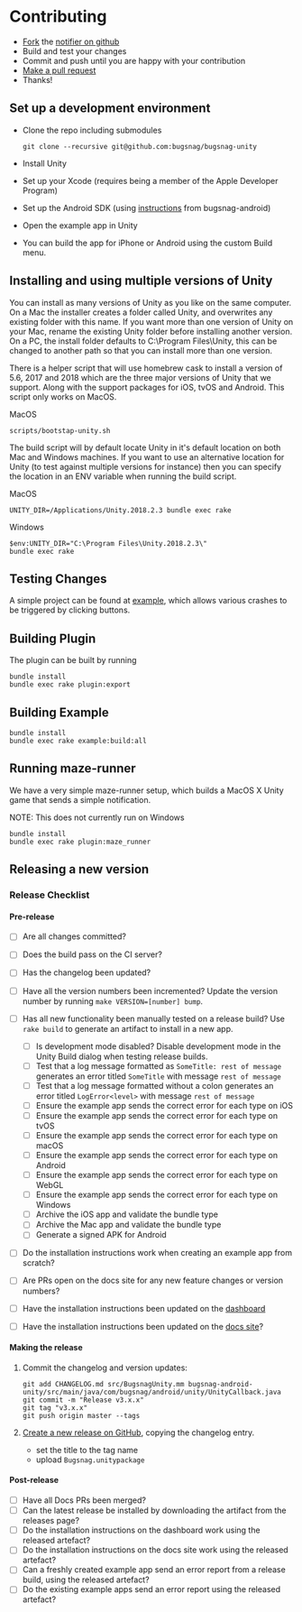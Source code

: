 
# Contributing

- [Fork](https://help.github.com/articles/fork-a-repo) the [notifier on github](https://github.com/bugsnag/bugsnag-android)
- Build and test your changes
- Commit and push until you are happy with your contribution
- [Make a pull request](https://help.github.com/articles/using-pull-requests)
- Thanks!

## Set up a development environment

- Clone the repo including submodules

    ```
    git clone --recursive git@github.com:bugsnag/bugsnag-unity
    ```

- Install Unity
- Set up your Xcode (requires being a member of the Apple Developer Program)
- Set up the Android SDK (using [instructions](https://github.com/bugsnag/bugsnag-android/blob/master/CONTRIBUTING.md) from bugsnag-android)
- Open the example app in Unity
- You can build the app for iPhone or Android using the custom Build menu.

## Installing and using multiple versions of Unity

You can install as many versions of Unity as you like on the same computer. On a Mac the installer creates a folder called Unity, and overwrites any existing folder with this name. If you want more than one version of Unity on your Mac, rename the existing Unity folder before installing another version. On a PC, the install folder defaults to C:\Program Files\Unity, this can be changed to another path so that you can install more than one version.

There is a helper script that will use homebrew cask to install a version of 5.6, 2017 and 2018 which are the three major versions of Unity that we support. Along with the support packages for iOS, tvOS and Android. This script only works on MacOS.

MacOS
```
scripts/bootstap-unity.sh
```

The build script will by default locate Unity in it's default location on both Mac and Windows machines. If you want to use an alternative location for Unity (to test against multiple versions for instance) then you can specify the location in an ENV variable when running the build script.

MacOS
```
UNITY_DIR=/Applications/Unity.2018.2.3 bundle exec rake
```

Windows
```
$env:UNITY_DIR="C:\Program Files\Unity.2018.2.3\"
bundle exec rake
```

## Testing Changes

A simple project can be found at [example](https://github.com/bugsnag/bugsnag-unity/blob/master/example), which allows various crashes to be triggered by clicking buttons.

## Building Plugin

The plugin can be built by running

```
bundle install
bundle exec rake plugin:export
```

## Building Example

```
bundle install
bundle exec rake example:build:all
```

## Running maze-runner

We have a very simple maze-runner setup, which builds a MacOS X Unity game that sends a simple notification.

NOTE: This does not currently run on Windows

```
bundle install
bundle exec rake plugin:maze_runner
```

## Releasing a new version

### Release Checklist

#### Pre-release

- [ ] Are all changes committed?
- [ ] Does the build pass on the CI server?
- [ ] Has the changelog been updated?
- [ ] Have all the version numbers been incremented? Update the version number by running `make VERSION=[number] bump`.
- [ ] Has all new functionality been manually tested on a release build? Use `rake build` to generate an artifact to install in a new app.
  - [ ] Is development mode disabled? Disable development mode in the Unity Build dialog when testing release builds.
  - [ ] Test that a log message formatted as `SomeTitle: rest of message` generates an error titled `SomeTitle` with message `rest of message`
  - [ ] Test that a log message formatted without a colon generates an error titled `LogError<level>` with message `rest of message`
  - [ ] Ensure the example app sends the correct error for each type on iOS
  - [ ] Ensure the example app sends the correct error for each type on tvOS
  - [ ] Ensure the example app sends the correct error for each type on macOS
  - [ ] Ensure the example app sends the correct error for each type on Android
  - [ ] Ensure the example app sends the correct error for each type on WebGL
  - [ ] Ensure the example app sends the correct error for each type on Windows
  - [ ] Archive the iOS app and validate the bundle type
  - [ ] Archive the Mac app and validate the bundle type
  - [ ] Generate a signed APK for Android
- [ ] Do the installation instructions work when creating an example app from scratch?
- [ ] Are PRs open on the docs site for any new feature changes or version numbers?
- [ ] Have the installation instructions been updated on the [dashboard](https://github.com/bugsnag/bugsnag-website/tree/master/app/views/dashboard/projects/install)
- [ ] Have the installation instructions been updated on the [docs site](https://github.com/bugsnag/docs.bugsnag.com)?


#### Making the release

1. Commit the changelog and version updates:

    ```
    git add CHANGELOG.md src/BugsnagUnity.mm bugsnag-android-unity/src/main/java/com/bugsnag/android/unity/UnityCallback.java
    git commit -m "Release v3.x.x"
    git tag "v3.x.x"
    git push origin master --tags
    ```
2. [Create a new release on GitHub](https://github.com/bugsnag/bugsnag-unity/releases/new), copying the changelog entry.
    * set the title to the tag name
    * upload `Bugsnag.unitypackage`

#### Post-release

- [ ] Have all Docs PRs been merged?
- [ ] Can the latest release be installed by downloading the artifact from the releases page?
- [ ] Do the installation instructions on the dashboard work using the released artefact?
- [ ] Do the installation instructions on the docs site work using the released artefact?
- [ ] Can a freshly created example app send an error report from a release build, using the released artefact?
- [ ] Do the existing example apps send an error report using the released artefact?
